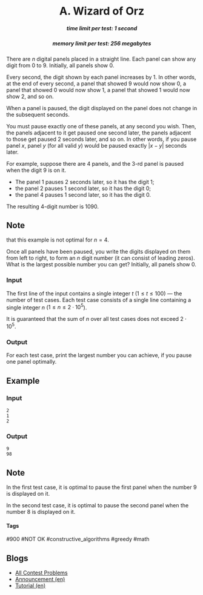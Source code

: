 <h1 style='text-align: center;'> A. Wizard of Orz</h1>

<h5 style='text-align: center;'>time limit per test: 1 second</h5>
<h5 style='text-align: center;'>memory limit per test: 256 megabytes</h5>

There are $n$ digital panels placed in a straight line. Each panel can show any digit from $0$ to $9$. Initially, all panels show $0$.

Every second, the digit shown by each panel increases by $1$. In other words, at the end of every second, a panel that showed $9$ would now show $0$, a panel that showed $0$ would now show $1$, a panel that showed $1$ would now show $2$, and so on.

When a panel is paused, the digit displayed on the panel does not change in the subsequent seconds.

You must pause exactly one of these panels, at any second you wish. Then, the panels adjacent to it get paused one second later, the panels adjacent to those get paused $2$ seconds later, and so on. In other words, if you pause panel $x$, panel $y$ (for all valid $y$) would be paused exactly $|x−y|$ seconds later.

For example, suppose there are $4$ panels, and the $3$-rd panel is paused when the digit $9$ is on it.

* The panel $1$ pauses $2$ seconds later, so it has the digit $1$;
* the panel $2$ pauses $1$ second later, so it has the digit $0$;
* the panel $4$ pauses $1$ second later, so it has the digit $0$.

The resulting $4$-digit number is $1090$. 
## Note

 that this example is not optimal for $n = 4$.

Once all panels have been paused, you write the digits displayed on them from left to right, to form an $n$ digit number (it can consist of leading zeros). What is the largest possible number you can get? Initially, all panels show $0$.

### Input

The first line of the input contains a single integer $t$ ($1 \le t \le 100$) — the number of test cases. Each test case consists of a single line containing a single integer $n$ ($1 \le n \le 2\cdot10^5$).

It is guaranteed that the sum of $n$ over all test cases does not exceed $2\cdot10^5$.

### Output

For each test case, print the largest number you can achieve, if you pause one panel optimally.

## Example

### Input


```text
2
1
2
```
### Output


```text
9
98
```
## Note

In the first test case, it is optimal to pause the first panel when the number $9$ is displayed on it.

In the second test case, it is optimal to pause the second panel when the number $8$ is displayed on it.



#### Tags 

#900 #NOT OK #constructive_algorithms #greedy #math 

## Blogs
- [All Contest Problems](../Codeforces_Round_695_(Div._2).md)
- [Announcement (en)](../blogs/Announcement_(en).md)
- [Tutorial (en)](../blogs/Tutorial_(en).md)
